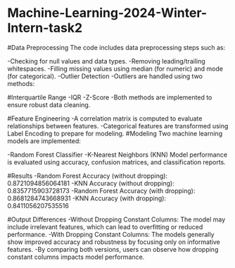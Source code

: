 # Machine-Learning-2024-Winter-Intern-task2
#Data Preprocessing
The code includes data preprocessing steps such as:

-Checking for null values and data types.
-Removing leading/trailing whitespaces.
-Filling missing values using median (for numeric) and mode (for categorical).
-Outlier Detection
-Outliers are handled using two methods:

#Interquartile Range 
-IQR
-Z-Score
-Both methods are implemented to ensure robust data cleaning.

#Feature Engineering
-A correlation matrix is computed to evaluate relationships between features.
-Categorical features are transformed using Label Encoding to prepare for modeling.
#Modeling
Two machine learning models are implemented:

-Random Forest Classifier
-K-Nearest Neighbors (KNN)
Model performance is evaluated using accuracy, confusion matrices, and classification reports.

#Results
-Random Forest Accuracy (without dropping):  0.8721094856064181
-KNN Accuracy (without dropping):  0.8357715903728173
-Random Forest Accuracy (with dropping): 0.8681284743668931
-KNN Accuracy (with dropping): 0.8411056207535516


#Output Differences
-Without Dropping Constant Columns: The model may include irrelevant features, which can lead to overfitting or reduced performance.
-With Dropping Constant Columns: The models generally show improved accuracy and robustness by focusing only on informative features.
-By comparing both versions, users can observe how dropping constant columns impacts model performance.
